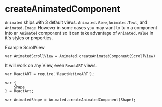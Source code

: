 # createAnimatedComponent

`Animated` ships with 3 default views. `Animated.View`, `Animated.Text`, and `Animated.Image`. However in some cases you may want to turn a component into an `Animated` component so it can take advantage of `Animated.Value` in it's styles or properties.

Example ScrollView

```
var AnimatedScrollView = Animated.createAnimatedComponent(ScrollView)
```

It will work on any View, even `ReactART` views.

```
var ReactART = require('ReactNativeART');

var {
	Shape
} = ReactArt;

var AnimatedShape = Animated.createAnimatedComponent(Shape);
```
